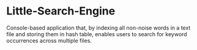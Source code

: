 # Little-Search-Engine
Console-based application that, by indexing all non-noise words in a text file and storing them in hash table, enables users to search for keyword occurrences across multiple files.
